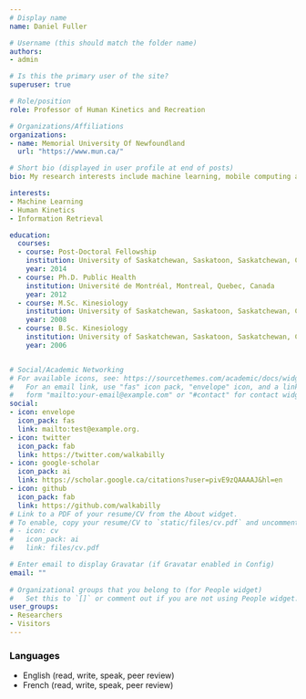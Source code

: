 ```yaml
---
# Display name
name: Daniel Fuller

# Username (this should match the folder name)
authors:
- admin

# Is this the primary user of the site?
superuser: true

# Role/position
role: Professor of Human Kinetics and Recreation

# Organizations/Affiliations
organizations:
- name: Memorial University Of Newfoundland
  url: "https://www.mun.ca/"

# Short bio (displayed in user profile at end of posts)
bio: My research interests include machine learning, mobile computing and programmable matter.

interests:
- Machine Learning
- Human Kinetics
- Information Retrieval

education:
  courses:
  - course: Post-Doctoral Fellowship
    institution: University of Saskatchewan, Saskatoon, Saskatchewan, Canada
    year: 2014
  - course: Ph.D. Public Health
    institution: Université de Montréal, Montreal, Quebec, Canada
    year: 2012
  - course: M.Sc. Kinesiology
    institution: University of Saskatchewan, Saskatoon, Saskatchewan, Canada
    year: 2008
  - course: B.Sc. Kinesiology
    institution: University of Saskatchewan, Saskatoon, Saskatchewan, Canada
    year: 2006


# Social/Academic Networking
# For available icons, see: https://sourcethemes.com/academic/docs/widgets/#icons
#   For an email link, use "fas" icon pack, "envelope" icon, and a link in the
#   form "mailto:your-email@example.com" or "#contact" for contact widget.
social:
- icon: envelope
  icon_pack: fas
  link: mailto:test@example.org.
- icon: twitter
  icon_pack: fab
  link: https://twitter.com/walkabilly
- icon: google-scholar
  icon_pack: ai
  link: https://scholar.google.ca/citations?user=pivE9zQAAAAJ&hl=en
- icon: github
  icon_pack: fab
  link: https://github.com/walkabilly
# Link to a PDF of your resume/CV from the About widget.
# To enable, copy your resume/CV to `static/files/cv.pdf` and uncomment the lines below.  
# - icon: cv
#   icon_pack: ai
#   link: files/cv.pdf

# Enter email to display Gravatar (if Gravatar enabled in Config)
email: ""
  
# Organizational groups that you belong to (for People widget)
#   Set this to `[]` or comment out if you are not using People widget.  
user_groups:
- Researchers
- Visitors
---
```


### <span style="color:#000000">Languages</span>

* English (read, write, speak, peer review)
* French (read, write, speak, peer review)
